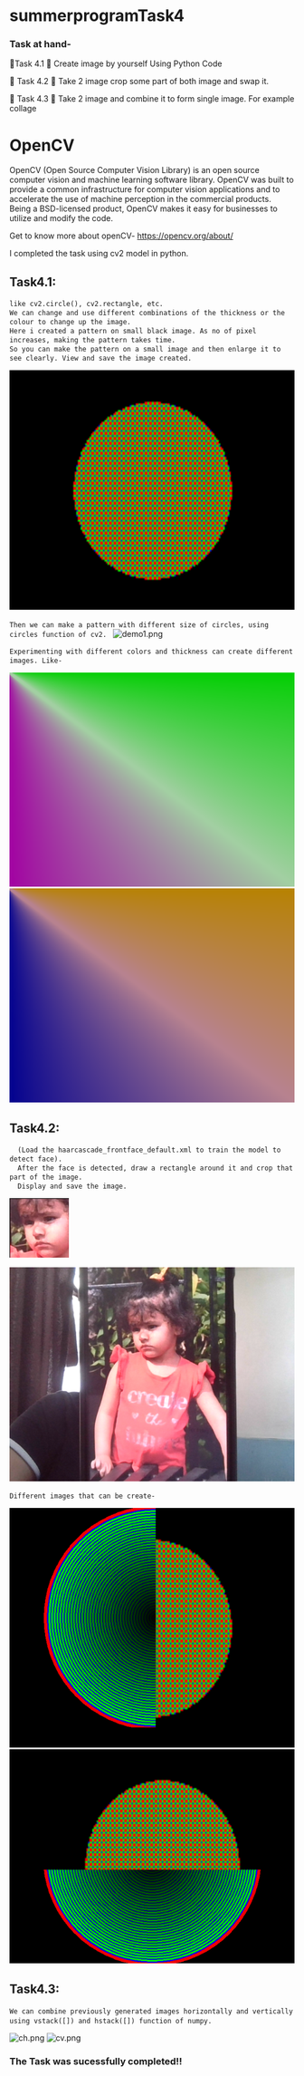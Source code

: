# summerprogramTask4
### Task at hand- 
🔅Task 4.1
📌 Create image by yourself Using Python Code 

🔅 Task 4.2
📌 Take 2 image crop some part of both image and swap it. 

🔅 Task 4.3
📌 Take 2 image and combine it to form single image. For example collage 


# OpenCV
OpenCV (Open Source Computer Vision Library) is an open source computer vision and machine learning software library. OpenCV was built to provide a common infrastructure for computer vision applications and to accelerate the use of machine perception in the commercial products. Being a BSD-licensed product, OpenCV makes it easy for businesses to utilize and modify the code.

Get to know more about openCV- https://opencv.org/about/

I completed the task using cv2 model in python.

## Task4.1:
```We can create different types of images from normal math function or by using the functions available in cv2. 
like cv2.circle(), cv2.rectangle, etc.
We can change and use different combinations of the thickness or the colour to change up the image.
Here i created a pattern on small black image. As no of pixel increases, making the pattern takes time. 
So you can make the pattern on a small image and then enlarge it to see clearly. View and save the image created.
```
![demo.png](/demo.png)


```Then we can make a pattern with different size of circles, using circles function of cv2. ```
![demo1.png](/demo1.png)


```We can also make a gradient pattern, using line function. 
Experimenting with different colors and thickness can create different images. Like- 
``` 
![demo2.png](/demo2.png) ![demo3.png](/demo3.png)

## Task4.2:
```1. Capture a image,detect a face using the cascade Classifier function of cv2 
  (Load the haarcascade_frontface_default.xml to train the model to detect face).
  After the face is detected, draw a rectangle around it and crop that part of the image.
  Display and save the image.
  ```
![ccrop.png](/ccrop.png)

![crop.png](/crop.png)


```2. Load previously generated pictures and swap a part of both. 
Different images that can be create- 
```

![swap.png](/swap.png)
![swap1.png](/swap1.png)

## Task4.3:
```We can combine previously generated images horizontally and vertically using vstack([]) and hstack([]) function of numpy.```


![ch.png](cv.png)
![cv.png](ch.png)

### The Task was sucessfully completed!!









